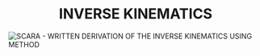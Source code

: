 <h1 align="center"> INVERSE KINEMATICS </h1> 


![SCARA - WRITTEN DERIVATION OF THE INVERSE KINEMATICS USING METHOD](https://github.com/limwelwel/Robotics2_FK-IK_Group9_SCARA_2024/assets/157688731/b32f3dfb-62c5-4633-95aa-d919ec1386bc)
